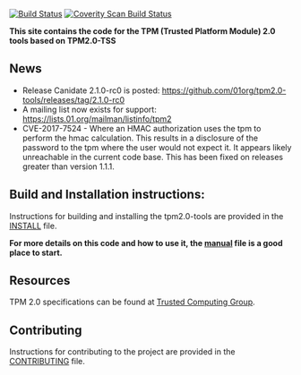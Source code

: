 [![Build Status](https://travis-ci.org/01org/tpm2.0-tools.svg?branch=master)](https://travis-ci.org/01org/tpm2.0-tools)
<a href="https://scan.coverity.com/projects/01org-tpm2-0-tools">
  <img alt="Coverity Scan Build Status"
       src="https://scan.coverity.com/projects/13105/badge.svg"/>
</a>

**This site contains the code for the TPM (Trusted Platform Module) 2.0 tools based on TPM2.0-TSS**

## News
* Release Canidate 2.1.0-rc0 is posted: https://github.com/01org/tpm2.0-tools/releases/tag/2.1.0-rc0
* A mailing list now exists for support: https://lists.01.org/mailman/listinfo/tpm2
* CVE-2017-7524 - Where an HMAC authorization uses the tpm to perform the hmac calculation. This results in a disclosure of the password to
the tpm where the user would not expect it. It appears likely unreachable in the current code base. This has been fixed on releases greater than version 1.1.1.

## Build and Installation instructions:
Instructions for building and installing the tpm2.0-tools are provided in the [INSTALL](https://github.com/01org/tpm2.0-tools/blob/master/INSTALL) file.

**For more details on this code and how to use it, the [manual](https://github.com/01org/tpm2.0-tools/blob/master/manual) file is a good place to start.**

## Resources
TPM 2.0 specifications can be found at [Trusted Computing Group](http://www.trustedcomputinggroup.org/).

## Contributing
Instructions for contributing to the project are provided in the [CONTRIBUTING](https://github.com/01org/tpm2.0-tools/blob/master/CONTRIBUTING) file.

